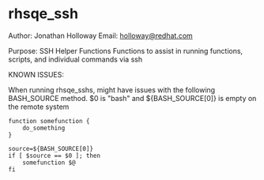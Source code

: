 rhsqe_ssh
=========

Author: Jonathan Holloway
Email: holloway@redhat.com

Purpose:    SSH Helper Functions
            Functions to assist in running functions, scripts, and individual commands via ssh



KNOWN ISSUES:

When running rhsqe_sshs, might have issues with the following BASH_SOURCE method.
$0 is "bash" and ${BASH_SOURCE[0]} is empty on the remote system

    function somefunction {
        do_something
    }

    source=${BASH_SOURCE[0]}
    if [ $source == $0 ]; then
        somefunction $@
    fi



